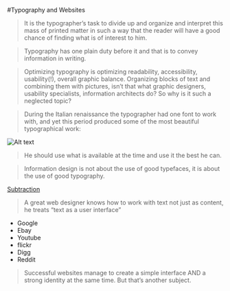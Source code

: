 #Typography and Websites

> It is the typographer’s task to divide up and organize and interpret this mass of printed matter in such a way that the reader will have a good chance of finding what is of interest to him.

> Typography has one plain duty before it and that is to convey information in writing.

> Optimizing typography is optimizing readability, accessibility, usability(!), overall graphic balance. Organizing blocks of text and combining them with pictures, isn’t that what graphic designers, usability specialists, information architects do? So why is it such a neglected topic?

> During the Italian renaissance the typographer had one font to work with, and yet this period produced some of the most beautiful typographical work:

![Alt text](https://github.com/MayurSoneji/WebDesignPrinciples/fonts.gif)

> He should use what is available at the time and use it the best he can.

> Information design is not about the use of good typefaces, it is about the use of good typography.

[Subtraction](https://www.subtraction.com/ "Subtraction")

> A great web designer knows how to work with text not just as content, he treats “text as a user interface”
* Google
* Ebay
* Youtube
* flickr
* Digg
* Reddit

> Successful websites manage to create a simple interface AND a strong identity at the same time. But that’s another subject.

